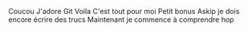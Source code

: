 Coucou 
J'adore Git
Voila 
C'est tout pour moi
Petit bonus 
Askip je dois encore écrire des trucs 
Maintenant je commence à comprendre
hop
